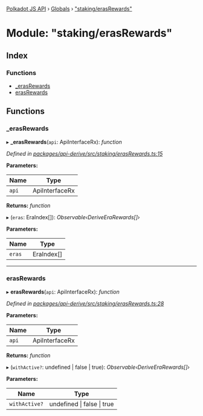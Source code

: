 [Polkadot JS API](../README.md) › [Globals](../globals.md) › ["staking/erasRewards"](_staking_erasrewards_.md)

# Module: "staking/erasRewards"

## Index

### Functions

* [_erasRewards](_staking_erasrewards_.md#_erasrewards)
* [erasRewards](_staking_erasrewards_.md#erasrewards)

## Functions

###  _erasRewards

▸ **_erasRewards**(`api`: ApiInterfaceRx): *function*

*Defined in [packages/api-derive/src/staking/erasRewards.ts:15](https://github.com/polkadot-js/api/blob/e0119c1873/packages/api-derive/src/staking/erasRewards.ts#L15)*

**Parameters:**

Name | Type |
------ | ------ |
`api` | ApiInterfaceRx |

**Returns:** *function*

▸ (`eras`: EraIndex[]): *Observable‹DeriveEraRewards[]›*

**Parameters:**

Name | Type |
------ | ------ |
`eras` | EraIndex[] |

___

###  erasRewards

▸ **erasRewards**(`api`: ApiInterfaceRx): *function*

*Defined in [packages/api-derive/src/staking/erasRewards.ts:28](https://github.com/polkadot-js/api/blob/e0119c1873/packages/api-derive/src/staking/erasRewards.ts#L28)*

**Parameters:**

Name | Type |
------ | ------ |
`api` | ApiInterfaceRx |

**Returns:** *function*

▸ (`withActive?`: undefined | false | true): *Observable‹DeriveEraRewards[]›*

**Parameters:**

Name | Type |
------ | ------ |
`withActive?` | undefined &#124; false &#124; true |

